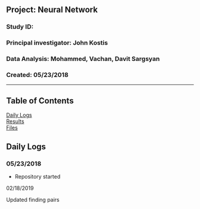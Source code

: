 ##  Project: Neural Network
### Study ID: 
### Principal investigator: John Kostis
### Data Analysis: Mohammed, Vachan, Davit Sargsyan 
### Created: 05/23/2018 

---    

## Table of Contents
[Daily Logs](#logs)  
[Results](#results)   
[Files](#files)

## Daily Logs<a name="logs"></a>
### 05/23/2018
* Repository started

02/18/2019

Updated finding pairs

